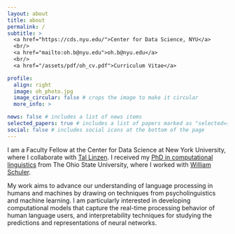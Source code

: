```yaml
---
layout: about
title: about
permalink: /
subtitle: >
  <a href="https://cds.nyu.edu/">Center for Data Science, NYU</a>
  <br/>
  <a href="mailto:oh.b@nyu.edu">oh.b@nyu.edu</a>
  <br/>
  <a href="/assets/pdf/oh_cv.pdf">Curriculum Vitae</a>

profile:
  align: right
  image: oh_photo.jpg
  image_circular: false # crops the image to make it circular
  more_info: >

news: false # includes a list of news items
selected_papers: true # includes a list of papers marked as "selected={true}"
social: false # includes social icons at the bottom of the page
---
```


I am a Faculty Fellow at the Center for Data Science at New York University, where I collaborate with [Tal Linzen](https://tallinzen.net). I received my [PhD in computational linguistics](http://rave.ohiolink.edu/etdc/view?acc_num=osu1721361736527541) from The Ohio State University, where I worked with [William Schuler](https://www.asc.ohio-state.edu/schuler.77).

My work aims to advance our understanding of language processing in humans and machines by drawing on techniques from psycholinguistics and machine learning. I am particularly interested in developing computational models that capture the real-time processing behavior of human language users, and interpretability techniques for studying the predictions and representations of neural networks.
